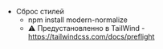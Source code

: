 - Сброс стилей
    - npm install modern-normalize
    - ⚠️ Предустановленно в TailWind - https://tailwindcss.com/docs/preflight